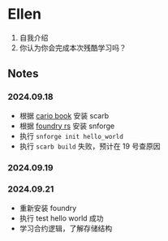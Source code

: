 # Ellen

1. 自我介绍
2. 你认为你会完成本次残酷学习吗？

## Notes

<!-- Content_START -->

### 2024.09.18
- 根据 [cario book](https://book.cairo-lang.org/ch01-01-installation.html) 安装 scarb
- 根据 [foundry rs](https://foundry-rs.github.io/starknet-foundry/getting-started/installation.html) 安装 snforge 
- 执行 `snforge init hello_world`
- 执行 `scarb build` 失败，预计在 19 号查原因

### 2024.09.19

### 2024.09.21

- 重新安装 foundry
- 执行 test hello world 成功
- 学习合约逻辑，了解存储结构

<!-- Content_END -->
